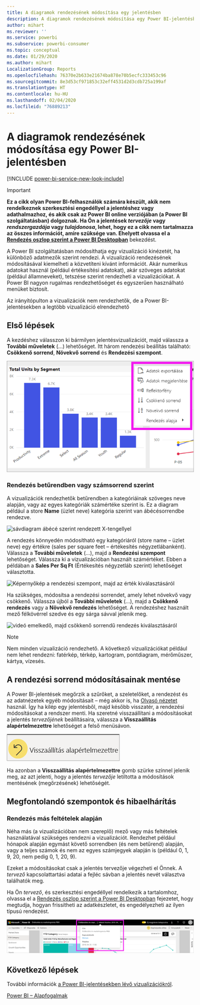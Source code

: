```yaml
---
title: A diagramok rendezésének módosítása egy jelentésben
description: A diagramok rendezésének módosítása egy Power BI-jelentésben
author: mihart
ms.reviewer: ''
ms.service: powerbi
ms.subservice: powerbi-consumer
ms.topic: conceptual
ms.date: 01/29/2020
ms.author: mihart
LocalizationGroup: Reports
ms.openlocfilehash: 76370e2b633e21674ba878e70b5ecfc333453c96
ms.sourcegitcommit: 8e3d53cf971853c32eff4531d2d3cdb725a199af
ms.translationtype: HT
ms.contentlocale: hu-HU
ms.lasthandoff: 02/04/2020
ms.locfileid: "76889213"
---
```

# <a name="change-how-a-chart-is-sorted-in-a-power-bi-report"></a>A diagramok rendezésének módosítása egy Power BI-jelentésben



[!INCLUDE [power-bi-service-new-look-include](../includes/power-bi-service-new-look-include.md)]


> [!IMPORTANT]
> **Ez a cikk olyan Power BI-felhasználók számára készült, akik nem rendelkeznek szerkesztési engedéllyel a jelentéshez vagy adathalmazhoz, és akik csak az Power BI online verziójában (a Power BI szolgáltatásban) dolgoznak. Ha Ön a jelentések *tervezője* vagy *rendszergazdája* vagy *tulajdonosa*, lehet, hogy ez a cikk nem tartalmazza az összes információt, amire szüksége van. Ehelyett olvassa el a [Rendezés oszlop szerint a Power BI Desktopban](../desktop-sort-by-column.md)** bekezdést.

A Power BI szolgáltatásban módosíthatja egy vizualizáció kinézetét, ha különböző adatmezők szerint rendezi. A vizualizáció rendezésének módosításával kiemelheti a közvetíteni kívánt információt. Akár numerikus adatokat használ (például értékesítési adatokat), akár szöveges adatokat (például államneveket), tetszése szerint rendezheti a vizualizációkat. A Power BI nagyon rugalmas rendezhetőséget és egyszerűen használható menüket biztosít. 

Az irányítópulton a vizualizációk nem rendezhetők, de a Power BI-jelentésekben a legtöbb vizualizáció elrendezhető 

## <a name="get-started"></a>Első lépések

A kezdéshez válasszon ki bármilyen jelentésvizualizációt, majd válassza a **További műveletek** (...) lehetőséget.  Itt három rendezési beállítás található: **Csökkenő sorrend**, **Növekvő sorrend** és **Rendezési szempont**. 
    

![sávdiagram ábécé szerint rendezett X-tengellyel](media/end-user-change-sort/power-bi-more-actions.png)

### <a name="sort-alphabetically-or-numerically"></a>Rendezés betűrendben vagy számsorrend szerint

A vizualizációk rendezhetők betűrendben a kategóriáinak szöveges neve alapján, vagy az egyes kategóriák számértéke szerint is. Ez a diagram például a store  **Name** (üzlet neve) kategória szerint van ábécésorrendbe rendezve.

![sávdiagram ábécé szerint rendezett X-tengellyel](media/end-user-change-sort/powerbi-sort-category.png)

A rendezés könnyedén módosítható egy kategóriáról (store name – üzlet neve) egy értékre (sales per square feet – értékesítés négyzetlábanként). Válassza a **További műveletek** (...), majd a **Rendezési szempont** lehetőséget. Válassza ki a vizualizációban használt számértéket.  Ebben a példában a **Sales Per Sq Ft** (Értékesítés négyzetláb szerint) lehetőséget választotta.

![Képernyőkép a rendezési szempont, majd az érték kiválasztásáról](media/end-user-change-sort/power-bi-sort-value.png)

Ha szükséges, módosítsa a rendezési sorrendet, amely lehet növekvő vagy csökkenő.  Válassza újból a **További műveletek** (...), majd a **Csökkenő rendezés** vagy a **Növekvő rendezés** lehetőséget. A rendezéshez használt mező félkövérrel szedve és egy sárga sávval jelenik meg.

   ![videó emelkedő, majd csökkenő sorrendű rendezés kiválasztásáról](media/end-user-change-sort/sort.gif)

> [!NOTE]
> Nem minden vizualizáció rendezhető. A következő vizualizációkat például nem lehet rendezni: fatérkép, térkép, kartogram, pontdiagram, mérőműszer, kártya, vízesés.

## <a name="saving-changes-you-make-to-sort-order"></a>A rendezési sorrend módosításainak mentése
A Power BI-jelentések megőrzik a szűrőket, a szeletelőket, a rendezést és az adatnézetek egyéb módosításait – még akkor is, ha [Olvasó nézetet](end-user-reading-view.md) használ. Így ha kilép egy jelentésből, majd később visszatér, a rendezési módosításokat a rendszer menti.  Ha szeretné visszaállítani a módosításokat a jelentés *tervezőjének* beállításaira, válassza a **Visszaállítás alapértelmezettre** lehetőséget a felső menüsávon. 

![megőrzött rendezés](media/end-user-change-sort/power-bi-reset.png)

Ha azonban a **Visszaállítás alapértelmezettre** gomb szürke színnel jelenik meg, az azt jelenti, hogy a jelentés *tervezője* letiltotta a módosítások mentésének (megőrzésének) lehetőségét.

<a name="other"></a>
## <a name="considerations-and-troubleshooting"></a>Megfontolandó szempontok és hibaelhárítás

### <a name="sorting-using-other-criteria"></a>Rendezés más feltételek alapján
Néha más (a vizualizációban nem szereplő) mező vagy más feltételek használatával szükséges rendezni a vizualizációt.  Rendezhet például hónapok alapján egymást követő sorrendben (és nem betűrend) alapján, vagy a teljes számok és nem az egyes számjegyek alapján is (például 0, 1, 9, 20, nem pedig 0, 1, 20, 9).  

Ezeket a módosításokat csak a jelentés tervezője végezheti el Önnek. A *tervező* kapcsolattartási adatai a fejléc sávban a jelentés nevét választva találhatók meg.

Ha Ön *tervező*, és szerkesztési engedéllyel rendelkezik a tartalomhoz, olvassa el a [Rendezés oszlop szerint a Power BI Desktopban](../desktop-sort-by-column.md) fejezetet, hogy megtudja, hogyan frissítheti az adatkészletet, és engedélyezheti az ilyen típusú rendezést.

![A kapcsolattartási adatokat megjelenítő legördülő lista](media/end-user-change-sort/power-bi-contact.png)

## <a name="next-steps"></a>Következő lépések
További információk [a Power BI-jelentésekben lévő vizualizációkról](end-user-visualizations.md).

[Power BI – Alapfogalmak](end-user-basic-concepts.md)
